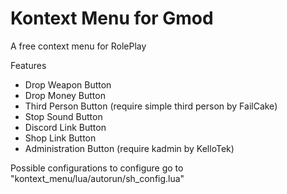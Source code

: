# Kontext Menu for Gmod
A free context menu for RolePlay

Features
- Drop Weapon Button
- Drop Money Button
- Third Person Button (require simple third person by FailCake)
- Stop Sound Button
- Discord Link Button
- Shop Link Button
- Administration Button (require kadmin by KelloTek)

Possible configurations
to configure go to "kontext_menu/lua/autorun/sh_config.lua"
